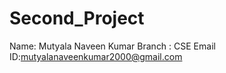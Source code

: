 # Second_Project
 Name: Mutyala Naveen Kumar
 Branch : CSE
 Email ID:mutyalanaveenkumar2000@gmail.com
